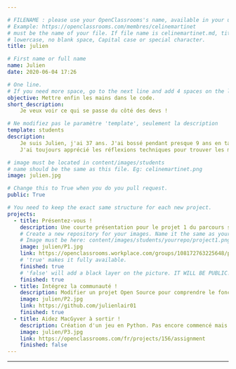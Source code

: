 ```yaml
---

# FILENAME : please use your OpenClassrooms's name, available in your url.
# Example: https://openclassrooms.com/membres/celinemartinet
# must be the name of your file. If file name is celinemartinet.md, title is celinemartinet.
# lowercase, no blank space, Capital case or special character.
title: julien

# First name or full name
name: Julien
date: 2020-06-04 17:26

# One line.
# If you need more space, go to the next line and add 4 spaces on the left, as in 'description'.
objective: Mettre enfin les mains dans le code.
short_description:
    Je veux voir ce qui se passe du côté des devs !

# Ne modifiez pas le paramètre 'template', seulement la description
template: students
description:
    Je suis Julien, j'ai 37 ans. J'ai bossé pendant presque 9 ans en tant que Product Manager, au contact de développeurs.
    J'ai toujours apprécié les réflexions techniques pour trouver les meilleures solutions aux problèmes soulevés par nos utilisateurs. J'espère trouver l'autonomie nécessaire pour mener à bien mes propres projets.

# image must be located in content/images/students
# name should be the same as this file. Eg: celinemartinet.png
image: julien.jpg

# Change this to True when you do you pull request.
public: True

# You need to keep the exact same structure for each new project.
projects:
  - title: Présentez-vous !
    description: Une courte présentation pour le projet 1 du parcours sur le Workplace OC.
    # Create a new repository for your images. Name it the same as your nickname and profile picture.
    # Image must be here: content/images/students/yourrepo/project1.png
    image: julien/P1.jpg
    link: https://openclassrooms.workplace.com/groups/108172763225648/permalink/557467781629475/
    # 'true' makes it fully available.
    finished: true
    # 'false' will add a black layer on the picture. IT WILL BE PUBLIC!
    finished: true
  - title: Intégrez la communauté !
    description: Modifier un projet Open Source pour comprendre le fonctionnement de Git et de Github.
    image: julien/P2.jpg
    link: https://github.com/julienlair01
    finished: true
  - title: Aidez MacGyver à sortir !
    description: Création d'un jeu en Python. Pas encore commencé mais déjà bientôt fini !
    image: julien/P3.jpg
    link: https://openclassrooms.com/fr/projects/156/assignment
    finished: false
---
```

---